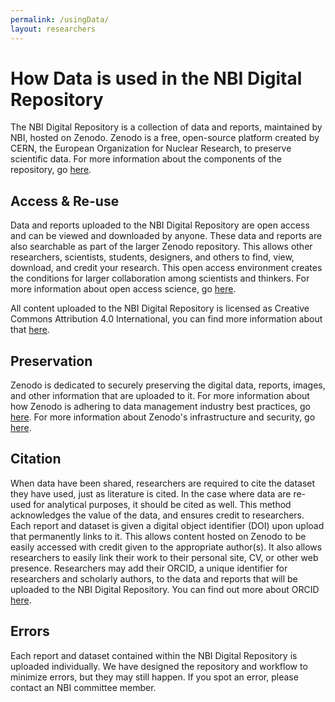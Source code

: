 ```yaml
---
permalink: /usingData/
layout: researchers
---
```


# How Data is used in the NBI Digital Repository

The NBI Digital Repository is a collection of data and reports, maintained by NBI, hosted on Zenodo. Zenodo is a free, open-source platform created by CERN, the European Organization for Nuclear Research, to preserve scientific data.  For more information about the components of the repository, go [here](https://nantucketbiodiversity.github.io/NBIdigitalrepo/about/). 

## Access & Re-use

Data and reports uploaded to the NBI Digital Repository are open access and can be viewed and downloaded by anyone. These data and reports are also searchable as part of the larger Zenodo repository. This allows other researchers, scientists, students, designers, and others to find, view, download, and credit your research. This open access environment creates the conditions for larger collaboration among scientists and thinkers. For more information about open access science, go [here](https://nantucketbiodiversity.github.io/NBIdigitalrepo/openSciFAQ/).

All content uploaded to the NBI Digital Repository is licensed as Creative Commons Attribution 4.0 International, you can find more information about that [here](https://creativecommons.org/licenses/by/4.0/legalcode).

## Preservation

Zenodo is dedicated to securely preserving the digital data, reports, images, and other information that are uploaded to it. For more information about how Zenodo is adhering to data management industry best practices, go [here](https://about.zenodo.org/principles/). For more information about Zenodo's infrastructure and security, go [here](https://about.zenodo.org/infrastructure/).

## Citation

When data have been shared, researchers are required to cite the dataset they have used, just as literature is cited. In the case where data are re-used for analytical purposes, it should be cited as well. This method acknowledges the value of the data, and ensures credit to researchers. Each report and dataset is given a digital object identifier (DOI) upon upload that permanently links to it. This allows content hosted on Zenodo to be easily accessed with credit given to the appropriate author(s). It also allows researchers to easily link their work to their personal site, CV, or other web presence. Researchers may add their ORCID, a unique identifier for researchers and scholarly authors, to the data and reports that will be uploaded to the NBI Digital Repository. You can find out more about ORCID [here](https://orcid.org/about/membership).

## Errors 
Each report and dataset contained within the NBI Digital Repository is uploaded individually. We have designed the repository and workflow to minimize errors, but they may still happen. If you spot an error, please contact an NBI committee member.


